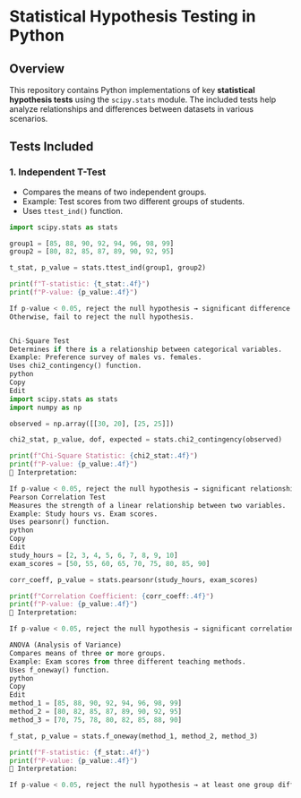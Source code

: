 # Statistical Hypothesis Testing in Python

## Overview
This repository contains Python implementations of key **statistical hypothesis tests** using the `scipy.stats` module. The included tests help analyze relationships and differences between datasets in various scenarios.

## Tests Included
### 1. **Independent T-Test**
- Compares the means of two independent groups.
- Example: Test scores from two different groups of students.
- Uses `ttest_ind()` function.

```python
import scipy.stats as stats

group1 = [85, 88, 90, 92, 94, 96, 98, 99]
group2 = [80, 82, 85, 87, 89, 90, 92, 95]

t_stat, p_value = stats.ttest_ind(group1, group2)

print(f"T-statistic: {t_stat:.4f}")
print(f"P-value: {p_value:.4f}")

If p-value < 0.05, reject the null hypothesis → significant difference exists.
Otherwise, fail to reject the null hypothesis.


Chi-Square Test
Determines if there is a relationship between categorical variables.
Example: Preference survey of males vs. females.
Uses chi2_contingency() function.
python
Copy
Edit
import scipy.stats as stats
import numpy as np

observed = np.array([[30, 20], [25, 25]])

chi2_stat, p_value, dof, expected = stats.chi2_contingency(observed)

print(f"Chi-Square Statistic: {chi2_stat:.4f}")
print(f"P-value: {p_value:.4f}")
📌 Interpretation:

If p-value < 0.05, reject the null hypothesis → significant relationship exists.
Pearson Correlation Test
Measures the strength of a linear relationship between two variables.
Example: Study hours vs. Exam scores.
Uses pearsonr() function.
python
Copy
Edit
study_hours = [2, 3, 4, 5, 6, 7, 8, 9, 10]
exam_scores = [50, 55, 60, 65, 70, 75, 80, 85, 90]

corr_coeff, p_value = stats.pearsonr(study_hours, exam_scores)

print(f"Correlation Coefficient: {corr_coeff:.4f}")
print(f"P-value: {p_value:.4f}")
📌 Interpretation:

If p-value < 0.05, reject the null hypothesis → significant correlation exists.

ANOVA (Analysis of Variance)
Compares means of three or more groups.
Example: Exam scores from three different teaching methods.
Uses f_oneway() function.
python
Copy
Edit
method_1 = [85, 88, 90, 92, 94, 96, 98, 99]
method_2 = [80, 82, 85, 87, 89, 90, 92, 95]
method_3 = [70, 75, 78, 80, 82, 85, 88, 90]

f_stat, p_value = stats.f_oneway(method_1, method_2, method_3)

print(f"F-statistic: {f_stat:.4f}")
print(f"P-value: {p_value:.4f}")
📌 Interpretation:

If p-value < 0.05, reject the null hypothesis → at least one group differs significantly.
